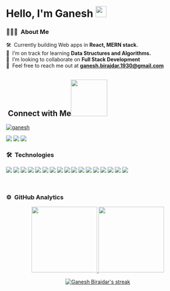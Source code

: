 


<!--  <h1 align="center">Hi👋, I'm Ganesh</h1>
<h3 align="center">I'm a passionate Full Stack Developer from India.</h3>  -->
<h1> Hello, I'm Ganesh <img src = "https://raw.githubusercontent.com/MartinHeinz/MartinHeinz/master/wave.gif" width = 30px> </h1>
<p align='center'>
</p>


### 👨🏻‍💻 &nbsp;About Me

🛠 &nbsp;Currently building Web apps in **React, MERN stack.**\
🌱 &nbsp;I’m on track for learning **Data Structures and Algorithms.**\
🤝 &nbsp;I’m looking to collaborate on **Full Stack Development**\
💬 &nbsp;Feel free to reach me out at **ganesh.birajdar.1930@gmail.com**
<!-- 
 <p align="left"> <img src="https://komarev.com/ghpvc/?username=ganeshbirajdar09&label=Profile%20views&color=0e75b6&style=flat" alt="ganeshbirajdar09" /> </p> -->
 
## &nbsp;Connect with Me<img src='https://raw.githubusercontent.com/ShahriarShafin/ShahriarShafin/main/Assets/handshake.gif' width="100px">
<p align="left"> <a href="https://github.com/ryo-ma/github-profile-trophy"><img src="https://github-profile-trophy.vercel.app/?username=ganeshbirajdar09" alt="ganesh" /></a> </p>

<p align="left">
<a target="_blank" rel="noopener noreferrer" href="mailto:ganesh.birajdar.1930@gmail.com"><img src="https://camo.githubusercontent.com/571384769c09e0c66b45e39b5be70f68f552db3e2b2311bc2064f0d4a9f5983b/68747470733a2f2f696d672e736869656c64732e696f2f62616467652f476d61696c2d4431343833363f7374796c653d666f722d7468652d6261646765266c6f676f3d676d61696c266c6f676f436f6c6f723d7768697465" data-canonical-src="https://img.shields.io/badge/Gmail-D14836?style=for-the-badge&amp;logo=gmail&amp;logoColor=white" style="max-width: 100%;"></a>
   <a target="_blank" rel="noopener noreferrer" href = "https://www.linkedin.com/in/ganeshbirajdar09"><img src="https://camo.githubusercontent.com/a80d00f23720d0bc9f55481cfcd77ab79e141606829cf16ec43f8cacc7741e46/68747470733a2f2f696d672e736869656c64732e696f2f62616467652f4c696e6b6564496e2d3030373742353f7374796c653d666f722d7468652d6261646765266c6f676f3d6c696e6b6564696e266c6f676f436f6c6f723d7768697465" data-canonical-src="https://img.shields.io/badge/LinkedIn-0077B5?style=for-the-badge&amp;logo=linkedin&amp;logoColor=white" style="max-width: 100%;"></a>
   <a target="_blank" rel="noopener noreferrer" href = "https://www.instagram.com/ganeshb_009/"><img src="https://camo.githubusercontent.com/b3d4671768bd0f9b6c8f410a25a96e0c5a4d135208d8910461e986f97e7985ab/68747470733a2f2f696d672e736869656c64732e696f2f62616467652f496e7374616772616d2d4534343035463f7374796c653d666f722d7468652d6261646765266c6f676f3d696e7374616772616d266c6f676f436f6c6f723d7768697465" data-canonical-src="https://img.shields.io/badge/Instagram-E4405F?style=for-the-badge&amp;logo=instagram&amp;logoColor=white" style="max-width: 100%;"></a>
<!-- <a href = "https://www.linkedin.com/in/ganeshbirajdar09"><img src="https://img.icons8.com/fluent/48/000000/linkedin.png"/></a>
<a href = "https://www.instagram.com/ganeshb_009/"><img src="https://img.icons8.com/fluent/48/000000/instagram-new.png"/></a> -->

</p>
<!-- <p align="left"> <img src="https://komarev.com/ghpvc/?username=ganeshbirajdar09&label=Profile%20views&color=0e75b6&style=flat" alt="ganeshbirajdar09" /> </p> -->

### 🛠 &nbsp;Technologies


<p align="left"> 
 
<!-- ![React](https://img.shields.io/badge/-React-05122A?style=flat&logo=react)&nbsp; -->

   
 <a href="https://reactjs.org/" target="_blank" rel="noopener noreferrer" ><img src="https://camo.githubusercontent.com/268ac512e333b69600eb9773a8f80b7a251f4d6149642a50a551d4798183d621/68747470733a2f2f696d672e736869656c64732e696f2f62616467652f52656163742d3230323332413f7374796c653d666f722d7468652d6261646765266c6f676f3d7265616374266c6f676f436f6c6f723d363144414642" data-canonical-src="https://img.shields.io/badge/React-20232A?style=for-the-badge&amp;logo=react&amp;logoColor=61DAFB" style="max-width: 100%;"></a>
   <a href="https://developer.mozilla.org/en-US/docs/Web/JavaScript" target="_blank" rel="noopener noreferrer"><img src="https://camo.githubusercontent.com/93c855ae825c1757f3426f05a05f4949d3b786c5b22d0edb53143a9e8f8499f6/68747470733a2f2f696d672e736869656c64732e696f2f62616467652f4a6176615363726970742d3332333333303f7374796c653d666f722d7468652d6261646765266c6f676f3d6a617661736372697074266c6f676f436f6c6f723d463744463145" data-canonical-src="https://img.shields.io/badge/JavaScript-323330?style=for-the-badge&amp;logo=javascript&amp;logoColor=F7DF1E" style="max-width: 100%;"></a>
   <a href="https://nodejs.org" target="_blank" rel="noopener noreferrer"><img src="https://camo.githubusercontent.com/0fad77ddd85292b8800107c5a51df2f64ff5126a0fe6dfa1eb7d4977032918e2/68747470733a2f2f696d672e736869656c64732e696f2f62616467652f4e6f64652532306a732d3333393933333f7374796c653d666f722d7468652d6261646765266c6f676f3d6e6f6465646f746a73266c6f676f436f6c6f723d7768697465" data-canonical-src="https://img.shields.io/badge/Node%20js-339933?style=for-the-badge&amp;logo=nodedotjs&amp;logoColor=white" style="max-width: 100%;"></a>
   <a href="https://www.mongodb.com/" target="_blank" rel="noopener noreferrer" ><img src="https://camo.githubusercontent.com/72e92f69f36703548704a9eeda2a9889c2756b5e08f01a9aec6e658c148d014e/68747470733a2f2f696d672e736869656c64732e696f2f62616467652f4d6f6e676f44422d3445413934423f7374796c653d666f722d7468652d6261646765266c6f676f3d6d6f6e676f6462266c6f676f436f6c6f723d7768697465" data-canonical-src="https://img.shields.io/badge/MongoDB-4EA94B?style=for-the-badge&amp;logo=mongodb&amp;logoColor=white" style="max-width: 100%;"></a>
   <a target="_blank" rel="noopener noreferrer" href="https://expressjs.com"><img src="https://camo.githubusercontent.com/84e40cc1b235376f4c7442551fecc84e99bbb6736ef470f7d8e7f9655393e2e1/68747470733a2f2f696d672e736869656c64732e696f2f62616467652f457870726573732532306a732d3030303030303f7374796c653d666f722d7468652d6261646765266c6f676f3d65787072657373266c6f676f436f6c6f723d7768697465" data-canonical-src="https://img.shields.io/badge/Express%20js-000000?style=for-the-badge&amp;logo=express&amp;logoColor=white" style="max-width: 100%;"></a>
   <a target="_blank" rel="noopener noreferrer" href="https://firebase.google.com/"><img src="https://camo.githubusercontent.com/bac5c7f45fe7c116b5f8c9d61c4611b31f635301a841bf8dcf1b89b8fcfa4824/68747470733a2f2f696d672e736869656c64732e696f2f62616467652f66697265626173652d6666636132383f7374796c653d666f722d7468652d6261646765266c6f676f3d6669726562617365266c6f676f436f6c6f723d626c61636b" data-canonical-src="https://img.shields.io/badge/firebase-ffca28?style=for-the-badge&amp;logo=firebase&amp;logoColor=black" style="max-width: 100%;"></a>
   <a target="_blank" rel="noopener noreferrer" href="https://www.w3.org/html/"><img src="https://camo.githubusercontent.com/d63d473e728e20a286d22bb2226a7bf45a2b9ac6c72c59c0e61e9730bfe4168c/68747470733a2f2f696d672e736869656c64732e696f2f62616467652f48544d4c352d4533344632363f7374796c653d666f722d7468652d6261646765266c6f676f3d68746d6c35266c6f676f436f6c6f723d7768697465" data-canonical-src="https://img.shields.io/badge/HTML5-E34F26?style=for-the-badge&amp;logo=html5&amp;logoColor=white" style="max-width: 100%;"></a>
   <a target="_blank" rel="noopener noreferrer" href="https://www.w3schools.com/css/"><img src="https://camo.githubusercontent.com/3a0f693cfa032ea4404e8e02d485599bd0d192282b921026e89d271aaa3d7565/68747470733a2f2f696d672e736869656c64732e696f2f62616467652f435353332d3135373242363f7374796c653d666f722d7468652d6261646765266c6f676f3d63737333266c6f676f436f6c6f723d7768697465" data-canonical-src="https://img.shields.io/badge/CSS3-1572B6?style=for-the-badge&amp;logo=css3&amp;logoColor=white" style="max-width: 100%;"></a>
   <a target="_blank" rel="noopener noreferrer" href="https://getbootstrap.com"  ><img src="https://camo.githubusercontent.com/b13ed67c809178963ce9d538175b02649800772be1ce0cb02da5879e5614e236/68747470733a2f2f696d672e736869656c64732e696f2f62616467652f426f6f7473747261702d3536334437433f7374796c653d666f722d7468652d6261646765266c6f676f3d626f6f747374726170266c6f676f436f6c6f723d7768697465" data-canonical-src="https://img.shields.io/badge/Bootstrap-563D7C?style=for-the-badge&amp;logo=bootstrap&amp;logoColor=white" style="max-width: 100%;"></a>
   <a target="_blank" rel="noopener noreferrer" href="https://www.python.org" ><img src="https://camo.githubusercontent.com/a00abd8cea4105fa1cad91f7235d11206b492f51afeb9b23a25d04e8f36935e3/68747470733a2f2f696d672e736869656c64732e696f2f62616467652f507974686f6e2d4646443433423f7374796c653d666f722d7468652d6261646765266c6f676f3d707974686f6e266c6f676f436f6c6f723d626c7565" data-canonical-src="https://img.shields.io/badge/Python-FFD43B?style=for-the-badge&amp;logo=python&amp;logoColor=blue" style="max-width: 100%;"></a>
   <a href="https://postman.com" target="_blank" rel="noopener noreferrer" href="https://camo.githubusercontent.com/879423585ed087f3c973857c43ba7e7d84f52c993d2c937055726339fbf921d9/68747470733a2f2f696d672e736869656c64732e696f2f62616467652f506f73746d616e2d4646364333373f7374796c653d666f722d7468652d6261646765266c6f676f3d506f73746d616e266c6f676f436f6c6f723d7768697465"><img src="https://camo.githubusercontent.com/879423585ed087f3c973857c43ba7e7d84f52c993d2c937055726339fbf921d9/68747470733a2f2f696d672e736869656c64732e696f2f62616467652f506f73746d616e2d4646364333373f7374796c653d666f722d7468652d6261646765266c6f676f3d506f73746d616e266c6f676f436f6c6f723d7768697465" data-canonical-src="https://img.shields.io/badge/Postman-FF6C37?style=for-the-badge&amp;logo=Postman&amp;logoColor=white" style="max-width: 100%;"></a> 
 <a target="_blank" rel="noopener noreferrer" href="https://webpack.js.org/"><img src="https://camo.githubusercontent.com/0d05c68cacac5785826b31bdc804adbd19854a6387210318caac1427dfc7e8d9/68747470733a2f2f696d672e736869656c64732e696f2f62616467652f5765627061636b2d3844443646393f7374796c653d666f722d7468652d6261646765266c6f676f3d5765627061636b266c6f676f436f6c6f723d7768697465" data-canonical-src="https://img.shields.io/badge/Webpack-8DD6F9?style=for-the-badge&amp;logo=Webpack&amp;logoColor=white" style="max-width: 100%;"></a>
   <a href="https://git-scm.com/" target="_blank" rel="noopener noreferrer" ><img src="https://camo.githubusercontent.com/06c6858186510906c21d8c951168d55d976d7dfb9176ed6125c55b8a7de0baae/68747470733a2f2f696d672e736869656c64732e696f2f62616467652f4749542d4534344333303f7374796c653d666f722d7468652d6261646765266c6f676f3d676974266c6f676f436f6c6f723d7768697465" data-canonical-src="https://img.shields.io/badge/GIT-E44C30?style=for-the-badge&amp;logo=git&amp;logoColor=white" style="max-width: 100%;"></a> <a target="_blank" rel="noopener noreferrer" href="https://jwt.io/" ><img src="https://camo.githubusercontent.com/92407fc26e09271d8137b8aaf1585b266f04046b96f1564dfe5a69f146e21301/68747470733a2f2f696d672e736869656c64732e696f2f62616467652f4a57542d3030303030303f7374796c653d666f722d7468652d6261646765266c6f676f3d4a534f4e253230776562253230746f6b656e73266c6f676f436f6c6f723d7768697465" data-canonical-src="https://img.shields.io/badge/JWT-000000?style=for-the-badge&amp;logo=JSON%20web%20tokens&amp;logoColor=white" style="max-width: 100%;"></a>   <a target="_blank" rel="noopener noreferrer" href="https://swagger.io/"><img src="https://camo.githubusercontent.com/88d12f082f049518518d4f2a9c374da5dfca1dce5df8d2221a063547c25ef607/68747470733a2f2f696d672e736869656c64732e696f2f62616467652f537761676765722d3835454132443f7374796c653d666f722d7468652d6261646765266c6f676f3d53776167676572266c6f676f436f6c6f723d7768697465" data-canonical-src="https://img.shields.io/badge/Swagger-85EA2D?style=for-the-badge&amp;logo=Swagger&amp;logoColor=white" style="max-width: 100%;"></a>  <a target="_blank" rel="noopener noreferrer" href="https://code.visualstudio.com/"><img src="https://camo.githubusercontent.com/42ada9cc774b9d2b4cf35691820a881d70657ae42c3a074f00c7e9add6352361/68747470733a2f2f696d672e736869656c64732e696f2f62616467652f56697375616c5f53747564696f5f436f64652d3030373844343f7374796c653d666f722d7468652d6261646765266c6f676f3d76697375616c25323073747564696f253230636f6465266c6f676f436f6c6f723d7768697465" data-canonical-src="https://img.shields.io/badge/Visual_Studio_Code-0078D4?style=for-the-badge&amp;logo=visual%20studio%20code&amp;logoColor=white" style="max-width: 100%;"></a> <a target="_blank" rel="noopener noreferrer" href="https://www.heroku.com/"><img src="https://camo.githubusercontent.com/3bcc8da5c94cefdf2d976837d1be601f4d44d36b58d9590e36debe834a6e34de/68747470733a2f2f696d672e736869656c64732e696f2f62616467652f4865726f6b752d3433303039383f7374796c653d666f722d7468652d6261646765266c6f676f3d6865726f6b75266c6f676f436f6c6f723d7768697465" data-canonical-src="https://img.shields.io/badge/Heroku-430098?style=for-the-badge&amp;logo=heroku&amp;logoColor=white" style="max-width: 100%;"></a>

   
</p>
<br/>


### ⚙️ &nbsp;GitHub Analytics

<p align="center">
<a href="https://github.com/william-monroy">
  <img height="180em" src="https://github-readme-stats-eight-theta.vercel.app/api?username=ganeshbirajdar09&show_icons=true&theme=algolia&include_all_commits=true&count_private=true"/>
  <img height="180em" src="https://github-readme-stats-eight-theta.vercel.app/api/top-langs/?username=ganeshbirajdar09&layout=compact&langs_count=5&theme=algolia"/>
</a>
</p>

<p align="center">
    <a href="https://github.com/ganeshbirajdar09/github-readme-streak-stats">
        <img title="🔥 Get streak stats for your profile at git.io/streak-stats" alt="Ganesh Birajdar's streak" src="https://github-readme-streak-stats.herokuapp.com/?user=ganeshbirajdar09&theme=algolia&hide_border=true&stroke=0000"/>
    </a>
</p>

<!-- <a href="https://github.com/ganeshbirajdar09/github-profile-trophy">
  <img width=800 src="https://github-profile-trophy.vercel.app/?username=ganeshbirajdar09&column=8&theme=onedark&no-frame=true"/>
</a>
 -->
<!---
ganeshbirajdar09/ganeshbirajdar09 is a ✨ special ✨ repository because its `README.md` (this file) appears on your GitHub profile.
You can click the Preview link to take a look at your changes.
--->
